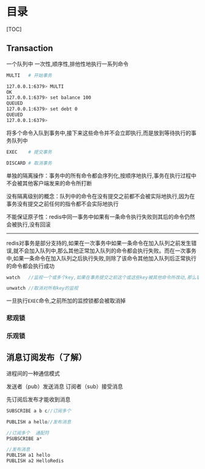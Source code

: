 # 目录

[TOC]

## Transaction

一个队列中 一次性,顺序性,排他性地执行一系列命令

```bash
MULTI   # 开始事务
```

```bash
127.0.0.1:6379> MULTI
OK
127.0.0.1:6379> set balance 100
QUEUED
127.0.0.1:6379> set debt 0
QUEUED
127.0.0.1:6379> 
```

将多个命令入队到事务中,接下来这些命令并不会立即执行,而是放到等待执行的事务队列中

```bash
EXEC    # 提交事务
```

```bash
DISCARD # 取消事务
```

单独的隔离操作：事务中的所有命令都会序列化,按顺序地执行,事务在执行过程中不会被其他客户端发来的命令所打断

没有隔离级别的概念：队列中的命令在没有提交之前都不会被实际地执行,因为在事务没有提交之前任何的指令都不会实际地执行

不能保证原子性：redis中同一事务中如果有一条命令执行失败则其后的命令仍然会被执行,没有回滚

----

redis对事务是部分支持的,如果在一次事务中如果一条命令在加入队列之前发生错误,就不会加入队列中,那么其他正常加入队列的命令都会执行失败。而在一次事务中,如果一条命令在加入队列之后执行失败,则除了该命令其他加入队列后正常执行的命令都会执行成功

```java
watch   //监视一个或多个key,如果在事务提交之前这个或这些key被其他命令所改动,那么事务将被打断并返回nil
```

```java
unwatch //取消对所有key的监视
```

一旦执行`EXEC`命令,之前所加的监控锁都会被取消掉

### 悲观锁

### 乐观锁

## 消息订阅发布（了解）

进程间的一种通信模式 

发送者（pub）发送消息 订阅者（sub）接受消息

先订阅后发布才能收到消息

```java
SUBSCRIBE a b c//订阅多个
```

```java
PUBLISH a hello//发布消息
```

```java
//订阅多个  通配符
PSUBSCRIBE a*
```

```java
//发布消息
PUBLISH a1 hello
PUBLISH a2 HelloRedis
```



